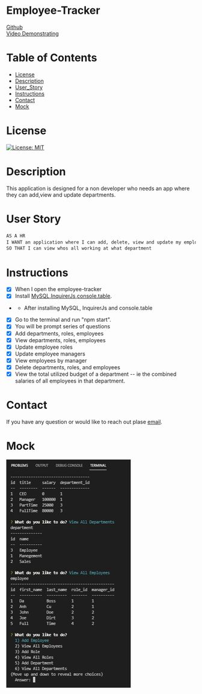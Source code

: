 # Employee-Tracker
[Github](https://github.com/anhcu/Employee-Tracker) <br>
[Video Demonstrating](https://www.youtube.com/watch?v=q8sio5c7SCs)

# Table of Contents
* [License](#License)
* [Description](#Description)
* [User_Story](#User_Story)
* [Instructions](#Instructions)
* [Contact](#Contact)
* [Mock](#Mock) 
# License
[![License: MIT](https://img.shields.io/badge/License-MIT-yellow.svg)](https://opensource.org/licenses/MIT)

# Description
This application is designed for a non developer who needs an app where they can add,view and update departments. 
# User Story 
```md
AS A HR
I WANT an application where I can add, delete, view and update my employees
SO THAT I can view whos all working at what department
```
# Instructions
- [x] When I open the employee-tracker
- [x] Install [MySQL](https://www.npmjs.com/package/mysql),[InquirerJs](https://www.npmjs.com/package/inquirer/v/0.2.3),[console.table](https://www.npmjs.com/package/console.table).
- - After installing MySQL, InquirerJs and console.table
- [x] Go to the terminal and run "npm start".
- [x] You will be prompt series of questions
- [x] Add departments, roles, employees
- [x] View departments, roles, employees
- [x] Update employee roles
- [x] Update employee managers
- [x] View employees by manager
- [x] Delete departments, roles, and employees
- [x] View the total utilized budget of a department -- ie the combined salaries of all employees in that department.
# Contact
  If you have any question or would like to reach out plase [email](mailto:anhcu714@gmail.com).

# Mock
![Employee-Tracker](assets/mock.png)

